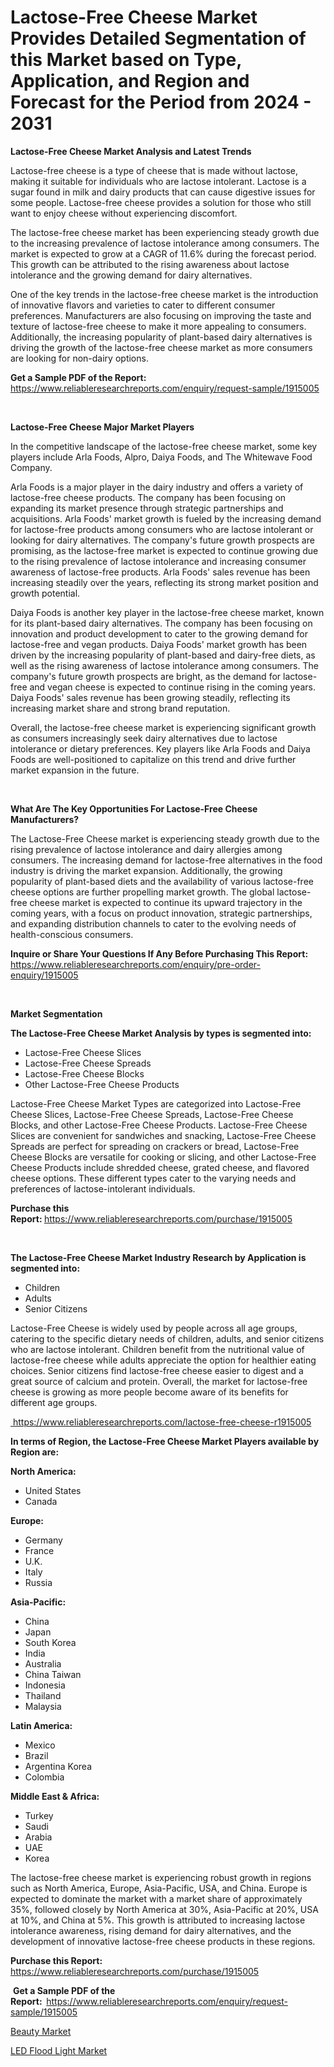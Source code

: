 <p><h1>Lactose-Free Cheese Market Provides Detailed Segmentation of this Market based on Type, Application, and Region and Forecast for the Period from 2024 - 2031</h1></p><p><strong>Lactose-Free Cheese Market Analysis and Latest Trends</strong></p>
<p><p>Lactose-free cheese is a type of cheese that is made without lactose, making it suitable for individuals who are lactose intolerant. Lactose is a sugar found in milk and dairy products that can cause digestive issues for some people. Lactose-free cheese provides a solution for those who still want to enjoy cheese without experiencing discomfort.</p><p>The lactose-free cheese market has been experiencing steady growth due to the increasing prevalence of lactose intolerance among consumers. The market is expected to grow at a CAGR of 11.6% during the forecast period. This growth can be attributed to the rising awareness about lactose intolerance and the growing demand for dairy alternatives.</p><p>One of the key trends in the lactose-free cheese market is the introduction of innovative flavors and varieties to cater to different consumer preferences. Manufacturers are also focusing on improving the taste and texture of lactose-free cheese to make it more appealing to consumers. Additionally, the increasing popularity of plant-based dairy alternatives is driving the growth of the lactose-free cheese market as more consumers are looking for non-dairy options.</p></p>
<p><strong>Get a Sample PDF of the Report:&nbsp;</strong> <a href="https://www.reliableresearchreports.com/enquiry/request-sample/1915005">https://www.reliableresearchreports.com/enquiry/request-sample/1915005</a></p>
<p>&nbsp;</p>
<p><strong>Lactose-Free Cheese Major Market Players</strong></p>
<p><p>In the competitive landscape of the lactose-free cheese market, some key players include Arla Foods, Alpro, Daiya Foods, and The Whitewave Food Company.</p><p>Arla Foods is a major player in the dairy industry and offers a variety of lactose-free cheese products. The company has been focusing on expanding its market presence through strategic partnerships and acquisitions. Arla Foods' market growth is fueled by the increasing demand for lactose-free products among consumers who are lactose intolerant or looking for dairy alternatives. The company's future growth prospects are promising, as the lactose-free market is expected to continue growing due to the rising prevalence of lactose intolerance and increasing consumer awareness of lactose-free products. Arla Foods' sales revenue has been increasing steadily over the years, reflecting its strong market position and growth potential.</p><p>Daiya Foods is another key player in the lactose-free cheese market, known for its plant-based dairy alternatives. The company has been focusing on innovation and product development to cater to the growing demand for lactose-free and vegan products. Daiya Foods' market growth has been driven by the increasing popularity of plant-based and dairy-free diets, as well as the rising awareness of lactose intolerance among consumers. The company's future growth prospects are bright, as the demand for lactose-free and vegan cheese is expected to continue rising in the coming years. Daiya Foods' sales revenue has been growing steadily, reflecting its increasing market share and strong brand reputation.</p><p>Overall, the lactose-free cheese market is experiencing significant growth as consumers increasingly seek dairy alternatives due to lactose intolerance or dietary preferences. Key players like Arla Foods and Daiya Foods are well-positioned to capitalize on this trend and drive further market expansion in the future.</p></p>
<p>&nbsp;</p>
<p><strong>What Are The Key Opportunities For Lactose-Free Cheese Manufacturers?</strong></p>
<p><p>The Lactose-Free Cheese market is experiencing steady growth due to the rising prevalence of lactose intolerance and dairy allergies among consumers. The increasing demand for lactose-free alternatives in the food industry is driving the market expansion. Additionally, the growing popularity of plant-based diets and the availability of various lactose-free cheese options are further propelling market growth. The global lactose-free cheese market is expected to continue its upward trajectory in the coming years, with a focus on product innovation, strategic partnerships, and expanding distribution channels to cater to the evolving needs of health-conscious consumers.</p></p>
<p><strong>Inquire or Share Your Questions If Any Before Purchasing This Report:</strong> <a href="https://www.reliableresearchreports.com/enquiry/pre-order-enquiry/1915005">https://www.reliableresearchreports.com/enquiry/pre-order-enquiry/1915005</a></p>
<p>&nbsp;</p>
<p><strong>Market Segmentation</strong></p>
<p><strong>The Lactose-Free Cheese Market Analysis by types is segmented into:</strong></p>
<p><ul><li>Lactose-Free Cheese Slices</li><li>Lactose-Free Cheese Spreads</li><li>Lactose-Free Cheese Blocks</li><li>Other Lactose-Free Cheese Products</li></ul></p>
<p><p>Lactose-Free Cheese Market Types are categorized into Lactose-Free Cheese Slices, Lactose-Free Cheese Spreads, Lactose-Free Cheese Blocks, and other Lactose-Free Cheese Products. Lactose-Free Cheese Slices are convenient for sandwiches and snacking, Lactose-Free Cheese Spreads are perfect for spreading on crackers or bread, Lactose-Free Cheese Blocks are versatile for cooking or slicing, and other Lactose-Free Cheese Products include shredded cheese, grated cheese, and flavored cheese options. These different types cater to the varying needs and preferences of lactose-intolerant individuals.</p></p>
<p><strong>Purchase this Report:&nbsp;</strong><a href="https://www.reliableresearchreports.com/purchase/1915005">https://www.reliableresearchreports.com/purchase/1915005</a></p>
<p>&nbsp;</p>
<p><strong>The Lactose-Free Cheese Market Industry Research by Application is segmented into:</strong></p>
<p><ul><li>Children</li><li>Adults</li><li>Senior Citizens</li></ul></p>
<p><p>Lactose-Free Cheese is widely used by people across all age groups, catering to the specific dietary needs of children, adults, and senior citizens who are lactose intolerant. Children benefit from the nutritional value of lactose-free cheese while adults appreciate the option for healthier eating choices. Senior citizens find lactose-free cheese easier to digest and a great source of calcium and protein. Overall, the market for lactose-free cheese is growing as more people become aware of its benefits for different age groups.</p></p>
<p><a href="https://www.reliableresearchreports.com/lactose-free-cheese-r1915005">&nbsp;https://www.reliableresearchreports.com/lactose-free-cheese-r1915005</a></p>
<p><strong>In terms of Region, the Lactose-Free Cheese Market Players available by Region are:</strong></p>
<p>
    <p> <strong> North America: </strong>
        <ul>
            <li>United States</li>
            <li>Canada</li>
        </ul>
        </p> 
    <p> <strong> Europe: </strong>
        <ul>
            <li>Germany</li>
            <li>France</li>
            <li>U.K.</li>
            <li>Italy</li>
            <li>Russia</li>
        </ul>
        </p> 
    <p> <strong> Asia-Pacific: </strong>
        <ul>
            <li>China</li>
            <li>Japan</li>
            <li>South Korea</li>
            <li>India</li>
            <li>Australia</li>
            <li>China Taiwan</li>
            <li>Indonesia</li>
            <li>Thailand</li>
            <li>Malaysia</li>
        </ul>
        </p> 
    <p> <strong> Latin America: </strong>
        <ul>
            <li>Mexico</li>
            <li>Brazil</li>
            <li>Argentina Korea</li>
            <li>Colombia</li>
        </ul>
        </p> 
    <p> <strong> Middle East & Africa: </strong>
        <ul>
            <li>Turkey</li>
            <li>Saudi</li>
            <li>Arabia</li>
            <li>UAE</li>
            <li>Korea</li>
        </ul>
    </p>
    </p>
<p><p>The lactose-free cheese market is experiencing robust growth in regions such as North America, Europe, Asia-Pacific, USA, and China. Europe is expected to dominate the market with a market share of approximately 35%, followed closely by North America at 30%, Asia-Pacific at 20%, USA at 10%, and China at 5%. This growth is attributed to increasing lactose intolerance awareness, rising demand for dairy alternatives, and the development of innovative lactose-free cheese products in these regions.</p></p>
<p><strong>Purchase this Report: </strong><a href="https://www.reliableresearchreports.com/purchase/1915005">https://www.reliableresearchreports.com/purchase/1915005</a></p>
<p>&nbsp;<strong>Get a Sample PDF of the Report:&nbsp;&nbsp;</strong><a href="https://www.reliableresearchreports.com/enquiry/request-sample/1915005">https://www.reliableresearchreports.com/enquiry/request-sample/1915005</a></p>
<p><strong></strong></p>
<p><p><a href="https://view.publitas.com/reportprime-1/global-beauty-market-size-and-market-trends-analysis-by-regional-outlook-competitive-strategies-forecasted-for-period-from-2024-to-2031/">Beauty Market</a></p><p><a href="https://github.com/thereveren80/Market-Research-Report-List-1/blob/main/led-flood-light-market.md">LED Flood Light Market</a></p></p>